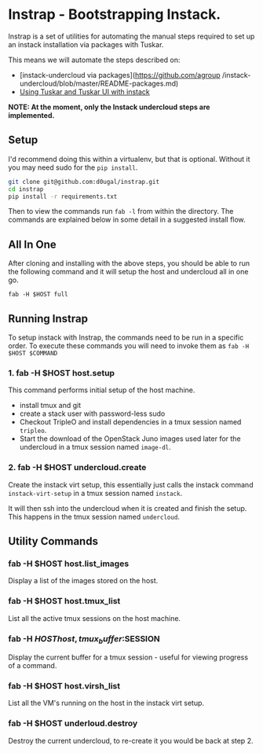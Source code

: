 # Instrap - Bootstrapping Instack.

Instrap is a set of utilities for automating the manual steps
required to set up an instack installation via packages with
Tuskar.

This means we will automate the steps described on:

- [instack-undercloud via packages](https://github.com/agroup
  /instack-undercloud/blob/master/README-packages.md)
- [Using Tuskar and Tuskar UI with
  instack](https://wiki.openstack.org/wiki/Tuskar/Instack)

__**NOTE: At the moment, only the Instack undercloud steps are
implemented.**__


## Setup

I'd recommend doing this within a virtualenv, but that is
optional. Without it you may need sudo for the `pip install`.

```bash
git clone git@github.com:d0ugal/instrap.git
cd instrap
pip install -r requirements.txt
```

Then to view the commands run `fab -l` from within the directory.
The commands are explained below in some detail in a suggested
install flow.


## All In One

After cloning and installing with the above steps, you should be
able to run the following command and it will setup the host and
undercloud all in one go.

    fab -H $HOST full


## Running Instrap

To setup instack with Instrap, the commands need to be run in a
specific order. To execute these commands you will need to invoke
them as `fab -H $HOST $COMMAND`

### 1. fab -H $HOST host.setup

This command performs initial setup of the host machine.

- install tmux and git
- create a stack user with password-less sudo
- Checkout TripleO and install dependencies in a tmux session
  named `tripleo`.
- Start the download of the OpenStack Juno images used later for
  the undercloud in a tmux session named `image-dl`.

### 2. fab -H $HOST undercloud.create

Create the instack virt setup, this essentially just calls the
instack command `instack-virt-setup` in a tmux session named
`instack`.

It will then ssh into the undercloud when it is created and
finish the setup. This happens in the tmux session named
`undercloud`.


## Utility Commands

### fab -H $HOST host.list_images

Display a list of the images stored on the host.


### fab -H $HOST host.tmux_list

List all the active tmux sessions on the host machine.


### fab -H $HOST host,tmux_buffer:$SESSION

Display the current buffer for a tmux session - useful for
viewing progress of a command.


### fab -H $HOST host.virsh_list

List all the VM's running on the host in the instack virt setup.


### fab -H $HOST underloud.destroy

Destroy the current undercloud, to re-create it you would be back
at step 2.
